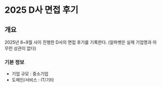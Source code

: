 # 2025 D사 면접 후기



## 개요

2025년 8~9월 사이 진행한 D사의 면접 후기를 기록한다. (알파벳은 실제 기업명과 아무런 상관이 없다)

### 기본 정보

- 기업 규모 : 중소기업
- 도메인/서비스 : IT/기타